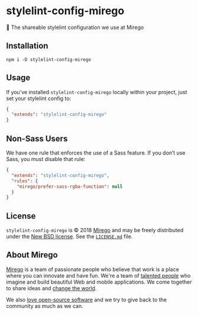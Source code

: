 # stylelint-config-mirego
💅 The shareable stylelint configuration we use at Mirego

## Installation

```
npm i -D stylelint-config-mirego
```

## Usage

If you’ve installed `stylelint-config-mirego` locally within your project, just set your stylelint config to:

```json
{
  "extends": "stylelint-config-mirego"
}
```

## Non-Sass Users

We have one rule that enforces the use of a Sass feature. If you don’t use Sass, you must disable that rule:

```json
{
  "extends": "stylelint-config-mirego",
  "rules": {
    "mirego/prefer-sass-rgba-function": null
  }
}
```

## License

`stylelint-config-mirego` is © 2018 [Mirego](http://www.mirego.com) and may be freely distributed under the [New BSD license](http://opensource.org/licenses/BSD-3-Clause).
See the [`LICENSE.md`](https://github.com/mirego/stylelint-config-mirego/blob/master/LICENSE.md) file.

## About Mirego

[Mirego](https://www.mirego.com) is a team of passionate people who believe that work is a place where you can innovate and have fun. We're a team of [talented people](https://life.mirego.com) who imagine and build beautiful Web and mobile applications. We come together to share ideas and [change the world](https://www.mirego.org).

We also [love open-source software](https://open.mirego.com) and we try to give back to the community as much as we can.

